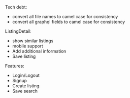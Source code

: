 Tech debt:
- convert all file names to camel case for consistency
- convert all graphql fields to camel case for consistency

ListingDetail:
- show similar listings
- mobile support
- Add additional information
- Save listing

Features:
- Login/Logout
- Signup
- Create listing
- Save search
